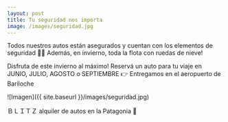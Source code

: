 ```yaml
---
layout: post
title: Tu seguridad nos importa
image: /images/seguridad.jpg
---
```


Todos nuestros autos están asegurados y cuentan con los elementos de seguridad 🔧🧰 
Además, en invierno, toda la flota con ruedas de nieve!

Disfruta de este invierno al máximo! Reservá un auto para tu viaje en JUNIO, JULIO, AGOSTO o SEPTIEMBRE 👉 Entregamos en el aeropuerto de Bariloche

![Imagen]({{ site.baseurl }}/images/seguridad.jpg)

ＢＬＩＴＺ
alquiler de autos en la Patagonia 📍
